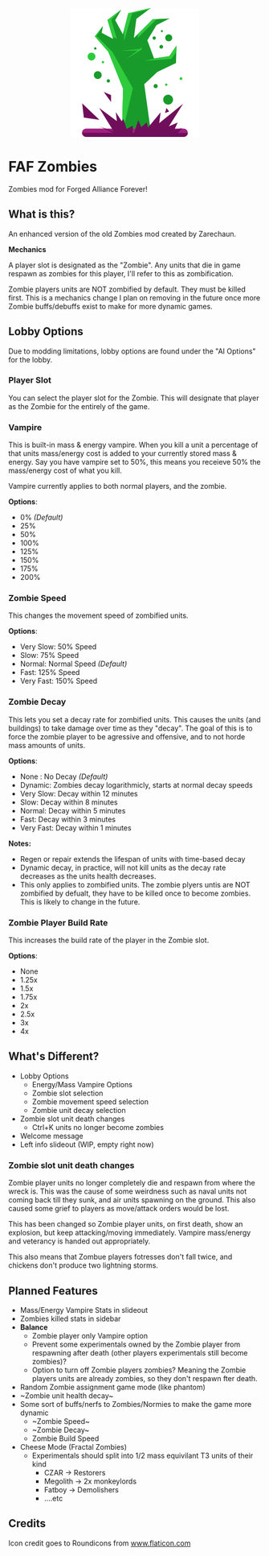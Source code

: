 <p align="center" style="text-align:center;">
  <img title="Designed by Freepik from www.flaticon.com" src="modicon.png">
</p>

# FAF Zombies

Zombies mod for Forged Alliance Forever!

## What is this?

An enhanced version of the old Zombies mod created by Zarechaun. 

**Mechanics**

A player slot is designated as the "Zombie". Any units that die in game respawn as zombies for this player, I'll refer to this as zombification.

Zombie players units are NOT zombified by default. They must be killed first. This is a mechanics change I plan on removing in the future once more Zombie buffs/debuffs exist to make for more dynamic games.

## Lobby Options

Due to modding limitations, lobby options are found under the "AI Options" for the lobby.

### Player Slot

You can select the player slot for the Zombie. This will designate that player as the Zombie for the entirely of the game. 

### Vampire

This is built-in mass & energy vampire. When you kill a unit a percentage of that units mass/energy cost is added to your currently stored mass & energy. Say you have vampire set to 50%, this means you receieve 50% the mass/energy cost of what you kill.

Vampire currently applies to both normal players, and the zombie.

**Options**:

* 0% *(Default)*
* 25%
* 50%
* 100%
* 125%
* 150%
* 175%
* 200%

### Zombie Speed

This changes the movement speed of zombified units. 

**Options**:
* Very Slow: 50% Speed
* Slow: 75% Speed
* Normal: Normal Speed *(Default)*
* Fast: 125% Speed
* Very Fast: 150% Speed


### Zombie Decay

This lets you set a decay rate for zombified units. This causes the units (and buildings) to take damage over time as they "decay". The goal of this is to force the zombie player to be agressive and offensive, and to not horde mass amounts of units.

**Options**:

* None : No Decay *(Default)*
* Dynamic: Zombies decay logarithmicly, starts at normal decay speeds
* Very Slow: Decay within 12 minutes
* Slow: Decay within 8 minutes
* Normal: Decay within 5 minutes
* Fast: Decay within 3 minutes
* Very Fast: Decay within 1 minutes

**Notes:**

* Regen or repair extends the lifespan of units with time-based decay
* Dynamic decay, in practice, will not kill units as the decay rate decreases as the units health decreases.
* This only applies to zombified units. The zombie plyers untis are NOT zombified by defualt, they have to be killed once to become zombies. This is likely to change in the future.

### Zombie Player Build Rate

This increases the build rate of the player in the Zombie slot.

**Options**:

  * None
  * 1.25x
  * 1.5x
  * 1.75x
  * 2x
  * 2.5x
  * 3x
  * 4x

## What's Different?

* Lobby Options
  * Energy/Mass Vampire Options
  * Zombie slot selection
  * Zombie movement speed selection
  * Zombie unit decay selection
* Zombie slot unit death changes
  * Ctrl+K units no longer become zombies
* Welcome message
* Left info slideout (WIP, empty right now)



### Zombie slot unit death changes

Zombie player units no longer completely die and respawn from where the wreck is. This was the cause of some weirdness such as naval units not coming back till they sunk, and air units spawning on the ground. This also caused some grief to players as move/attack orders would be lost.

This has been changed so Zombie player units, on first death, show an explosion, but keep attacking/moving immediately. Vampire mass/energy and veterancy is handed out appropriately.

This also means that Zombue players fotresses don't fall twice, and chickens don't produce two lightning storms.

## Planned Features

* Mass/Energy Vampire Stats in slideout
* Zombies killed stats in sidebar
* **Balance**
  * Zombie player only Vampire option
  * Prevent some experimentals owned by the Zombie player from respawning after death (other players experimentals still become zombies)?
  * Option to turn off Zombie players zombies? Meaning the Zombie players units are already zombies, so they don't respawn fter death.
* Random Zombie assignment game mode (like phantom)
* ~Zombie unit health decay~
* Some sort of buffs/nerfs to Zombies/Normies to make the game more dynamic
  * ~Zombie Speed~
  * ~Zombie Decay~
  * Zombie Build Speed
* Cheese Mode (Fractal Zombies)
  * Experimentals should split into 1/2 mass equivilant T3 units of their kind
    * CZAR -> Restorers
    * Megolith -> 2x monkeylords
    * Fatboy -> Demolishers
    * ....etc


## Credits

Icon credit goes to Roundicons from www.flaticon.com

